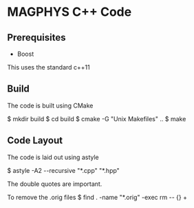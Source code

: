 # MAGPHYS C++ Code

## Prerequisites

* Boost

This uses the standard c++11 

## Build

The code is built using CMake

$ mkdir build
$ cd build
$ cmake -G "Unix Makefiles" ..
$ make 

## Code Layout

The code is laid out using astyle

$ astyle -A2 --recursive "\*.cpp" "\*.hpp"

The double quotes are important.

To remove the .orig files
$ find . -name "*.orig" -exec rm -- {} +

